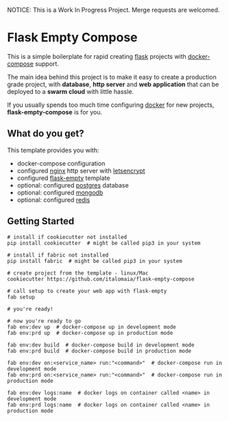 NOTICE: This is a Work In Progress Project. Merge requests are welcomed.

# Flask Empty Compose

This is a simple boilerplate for rapid creating [flask](https://flask.palletsprojects.com) projects with [docker-compose](https://docs.docker.com/compose/) support.

The main idea behind this project is to make it easy to create a production grade project, with **database**, **http server** and **web application** that can be deployed to a **swarm cloud** with little hassle.

If you usually spends too much time configuring [docker](https://www.docker.com/) for new projects, **flask-empty-compose** is for you.

## What do you get?

This template provides you with:

* docker-compose configuration
* configured [nginx](https://www.nginx.com/) http server with [letsencrypt](https://letsencrypt.org)
* configured [flask-empty](https://github.com/italomaia/flask-empty) template
* optional: configured [postgres](https://www.postgresql.org) database
* optional: configured [mongodb](https://www.mongodb.com/)
* optional: configured [redis](https://redis.io/)

## Getting Started

```
# install if cookiecutter not installed
pip install cookiecutter  # might be called pip3 in your system

# install if fabric not installed
pip install fabric  # might be called pip3 in your system

# create project from the template - linux/Mac
cookiecutter https://github.com/italomaia/flask-empty-compose

# call setup to create your web app with flask-empty
fab setup

# you're ready!
```

```
# now you're ready to go
fab env:dev up  # docker-compose up in development mode
fab env:prd up  # docker-compose up in production mode

fab env:dev build  # docker-compose build in development mode
fab env:prd build  # docker-compose build in production mode

fab env:dev on:<service_name> run:"<command>"  # docker-compose run in development mode
fab env:prd on:<service_name> run:"<command>"  # docker-compose run in production mode

fab env:dev logs:name  # docker logs on container called <name> in development mode
fab env:prd logs:name  # docker logs on container called <name> in production mode
```
